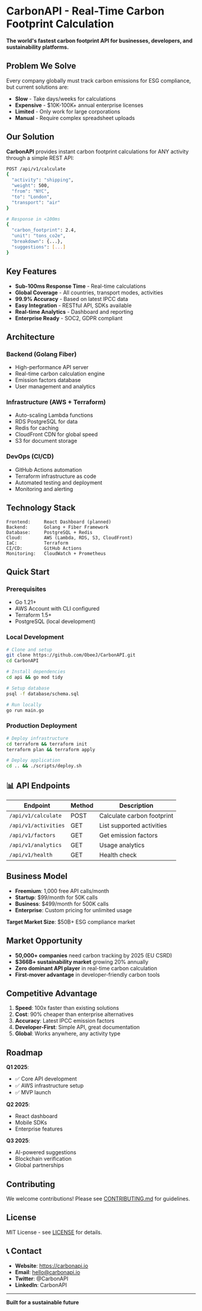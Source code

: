 # CarbonAPI - Real-Time Carbon Footprint Calculation

**The world's fastest carbon footprint API for businesses, developers, and sustainability platforms.**

## Problem We Solve

Every company globally must track carbon emissions for ESG compliance, but current solutions are:
-  **Slow** - Take days/weeks for calculations
-  **Expensive** - $10K-100K+ annual enterprise licenses  
-  **Limited** - Only work for large corporations
-  **Manual** - Require complex spreadsheet uploads

##  Our Solution

**CarbonAPI** provides instant carbon footprint calculations for ANY activity through a simple REST API:

```bash
POST /api/v1/calculate
{
  "activity": "shipping",
  "weight": 500,
  "from": "NYC", 
  "to": "London",
  "transport": "air"
}

# Response in <100ms
{
  "carbon_footprint": 2.4,
  "unit": "tons_co2e",
  "breakdown": {...},
  "suggestions": [...]
}
```

##  Key Features

-  **Sub-100ms Response Time** - Real-time calculations
-  **Global Coverage** - All countries, transport modes, activities
-  **99.9% Accuracy** - Based on latest IPCC data
-  **Easy Integration** - RESTful API, SDKs available
-  **Real-time Analytics** - Dashboard and reporting
-  **Enterprise Ready** - SOC2, GDPR compliant

##  Architecture

### **Backend (Golang Fiber)**
- High-performance API server
- Real-time carbon calculation engine
- Emission factors database
- User management and analytics

### **Infrastructure (AWS + Terraform)**
- Auto-scaling Lambda functions
- RDS PostgreSQL for data
- Redis for caching
- CloudFront CDN for global speed
- S3 for document storage

### **DevOps (CI/CD)**
- GitHub Actions automation
- Terraform infrastructure as code
- Automated testing and deployment
- Monitoring and alerting

##  Technology Stack

```
Frontend:     React Dashboard (planned)
Backend:      Golang + Fiber Framework
Database:     PostgreSQL + Redis
Cloud:        AWS (Lambda, RDS, S3, CloudFront)
IaC:          Terraform
CI/CD:        GitHub Actions
Monitoring:   CloudWatch + Prometheus
```

##  Quick Start

### Prerequisites
- Go 1.21+
- AWS Account with CLI configured
- Terraform 1.5+
- PostgreSQL (local development)

### Local Development
```bash
# Clone and setup
git clone https://github.com/ObeeJ/CarbonAPI.git
cd CarbonAPI

# Install dependencies
cd api && go mod tidy

# Setup database
psql -f database/schema.sql

# Run locally
go run main.go
```

### Production Deployment
```bash
# Deploy infrastructure
cd terraform && terraform init
terraform plan && terraform apply

# Deploy application
cd .. && ./scripts/deploy.sh
```

## 📊 API Endpoints

| Endpoint | Method | Description |
|----------|--------|-------------|
| `/api/v1/calculate` | POST | Calculate carbon footprint |
| `/api/v1/activities` | GET | List supported activities |
| `/api/v1/factors` | GET | Get emission factors |
| `/api/v1/analytics` | GET | Usage analytics |
| `/api/v1/health` | GET | Health check |

##  Business Model

- **Freemium**: 1,000 free API calls/month
- **Startup**: $99/month for 50K calls
- **Business**: $499/month for 500K calls  
- **Enterprise**: Custom pricing for unlimited usage

**Target Market Size**: $50B+ ESG compliance market

##  Market Opportunity

- **50,000+ companies** need carbon tracking by 2025 (EU CSRD)
- **$366B+ sustainability market** growing 20% annually
- **Zero dominant API player** in real-time carbon calculation
- **First-mover advantage** in developer-friendly carbon tools

##  Competitive Advantage

1. **Speed**: 100x faster than existing solutions
2. **Cost**: 90% cheaper than enterprise alternatives  
3. **Accuracy**: Latest IPCC emission factors
4. **Developer-First**: Simple API, great documentation
5. **Global**: Works anywhere, any activity type

##  Roadmap

**Q1 2025**: 
- ✅ Core API development
- ✅ AWS infrastructure setup
- ✅ MVP launch

**Q2 2025**:
-  React dashboard
-  Mobile SDKs
-  Enterprise features

**Q3 2025**:
-  AI-powered suggestions
-  Blockchain verification
-  Global partnerships

##  Contributing

We welcome contributions! Please see [CONTRIBUTING.md](CONTRIBUTING.md) for guidelines.

##  License

MIT License - see [LICENSE](LICENSE) for details.

## 📞 Contact

- **Website**: https://carbonapi.io
- **Email**: hello@carbonapi.io
- **Twitter**: @CarbonAPI
- **LinkedIn**: CarbonAPI

---

**Built for a sustainable future** 
